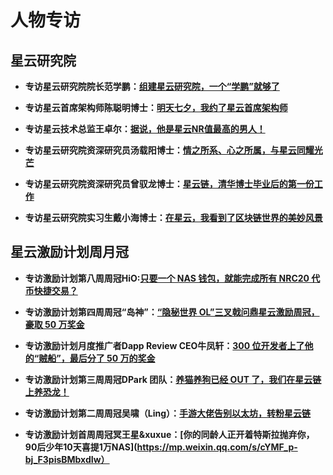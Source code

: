 # 人物专访

## 星云研究院

- **专访星云研究院院长范学鹏：[组建星云研究院，一个“学鹏”就够了](https://blog.nebulas.io/2018/12/03/take-the-lead-to-set-up-nebulas-research-institute/)**

- **专访星云首席架构师陈聪明博士：[明天七夕，我约了星云首席架构师](https://blog.nebulas.io/2018/11/30/nebulas-researcher-dr-congming-chen%e2%80%8a-%e2%80%8alet-nebulas-fly-higher-and-farther/)**

- **专访星云技术总监王卓尔：[据说，他是星云NR值最高的男人！](https://blog.nebulas.io/2018/11/30/exclusive-interview-to-nebulas-technical-director-dr-joel/)**

- **专访星云研究院资深研究员汤载阳博士：[情之所系、心之所属，与星云同耀光芒](https://blog.nebulas.io/2018/11/30/my-heart-belongs-to-nebulas-i-hope-we-shine-together/)**

- **专访星云研究院资深研究员曾驭龙博士：[星云链，清华博士毕业后的第一份工作](https://blog.nebulas.io/2018/12/03/my-first-job-at-nebulas/)**

- **专访星云研究院实习生戴小海博士：[在星云，我看到了区块链世界的美妙风景](https://mp.weixin.qq.com/s/8Cc1-gU9fOIAeoQK8MPqmw)**

## 星云激励计划周月冠

- **专访激励计划第八周周冠HiO:[只要一个 NAS 钱包，就能完成所有 NRC20 代币快捷交易？](https://mp.weixin.qq.com/s/sJl_Z3HsFmM5a1O3NPPRGQ)**

- **专访激励计划第四周周冠“岛神”：[“隐秘世界 OL”三叉戟问鼎星云激励周冠，豪取 50 万奖金](https://mp.weixin.qq.com/s/GCkT6MuSTMpqFiZaXu6Mrg)**

- **专访激励计划月度推广者Dapp Review CEO牛凤轩：[300 位开发者上了他的“贼船”，最后分了 50 万的奖金](https://mp.weixin.qq.com/s/IUKMm-mQbHsJ0urs0O2uOw)**

- **专访激励计划第三周周冠DPark 团队：[养猫养狗已经 OUT 了，我们在星云链上养恐龙！](https://mp.weixin.qq.com/s/HtKY33_TqC-SBz7X2fLfmQ)**

- **专访激励计划第二周周冠吴啸（Ling）：[手游大佬告别以太坊，转粉星云链](https://mp.weixin.qq.com/s/uXIOGda8e3YK1viS96zRpQ)**

- **专访激励计划首周周冠冥王星&xuxue：[你的同龄人正开着特斯拉抛弃你，90后少年10天喜提1万NAS](https://mp.weixin.qq.com/s/cYMF_p-bj_F3pisBMbxdIw）**
